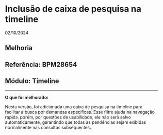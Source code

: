 # Inclusão de caixa de pesquisa na timeline
02/10/2024
## Melhoria
## Referência: BPM28654
## Módulo: Timeline
***

**O que foi melhorado:**

Nesta versão, foi adicionada uma caixa de pesquisa na timeline para facilitar a busca por demandas específicas. Esse filtro ajuda na navegação rápida, porém, por questões de usabilidade, ele não será salvo automaticamente, garantindo que todas as pendências sejam exibidas normalmente nas consultas subsequentes.